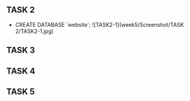 ## TASK 2
- CREATE DATABASE \`website`;
![TASK2-1](week5/Screenshot/TASK 2/TASK2-1.jpg)
## TASK 3
## TASK 4
## TASK 5
